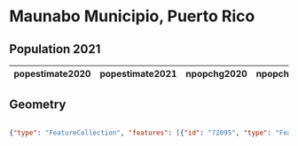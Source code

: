 # Maunabo Municipio, Puerto Rico

## Population 2021

| popestimate2020 | popestimate2021 | npopchg2020 | npopchg2021 | births2020 | births2021 | deaths2020 | deaths2021 | naturalchg2020 | naturalchg2021 | internationalmig2020 | internationalmig2021 | domesticmig2020 | domesticmig2021 | netmig2020 | netmig2021 | rbirth2021 | rdeath2021 | rnaturalchg2021 | rinternationalmig2021 | rdomesticmig2021 | rnetmig2021 |
|-----------------|-----------------|-------------|-------------|------------|------------|------------|------------|----------------|----------------|----------------------|----------------------|-----------------|-----------------|------------|------------|------------|------------|-----------------|-----------------------|------------------|-------------|

## Geometry

```geojson

{"type": "FeatureCollection", "features": [{"id": "72095", "type": "Feature", "geometry": {"type": "MultiPolygon", "coordinates": [[[[-65.849745718, 18.009711121], [-65.887177815, 17.987726979], [-65.909411251, 17.980363997], [-65.943123001, 17.992527], [-65.953373, 18.006848], [-65.952991, 18.023449], [-65.971127, 18.024252], [-65.985578001, 18.04521], [-65.988523001, 18.058941], [-65.977794, 18.061024], [-65.952283, 18.044819], [-65.912062, 18.033103001], [-65.888172, 18.030154], [-65.879255, 18.020512], [-65.864692, 18.025737], [-65.849745718, 18.009711121]]]]}, "properties": {}}]}
```

